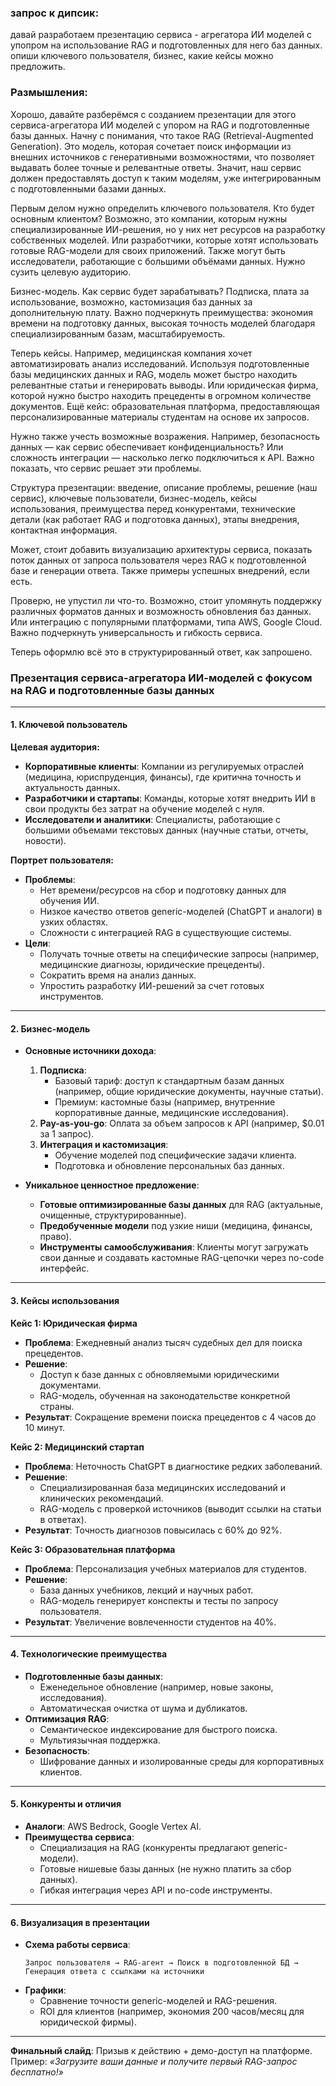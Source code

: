 ### запрос к дипсик:
давай разработаем презентацию сервиса - агрегатора ИИ моделей с упопром на использование RAG и подготовленных для него баз данных.
опиши ключевого пользователя, бизнес, какие кейсы можно предложить.

### Размышления:
Хорошо, давайте разберёмся с созданием презентации для этого сервиса-агрегатора ИИ моделей с упором на RAG и подготовленные базы данных. Начну с понимания, что такое RAG (Retrieval-Augmented Generation). Это модель, которая сочетает поиск информации из внешних источников с генеративными возможностями, что позволяет выдавать более точные и релевантные ответы. Значит, наш сервис должен предоставлять доступ к таким моделям, уже интегрированным с подготовленными базами данных.

Первым делом нужно определить ключевого пользователя. Кто будет основным клиентом? Возможно, это компании, которым нужны специализированные ИИ-решения, но у них нет ресурсов на разработку собственных моделей. Или разработчики, которые хотят использовать готовые RAG-модели для своих приложений. Также могут быть исследователи, работающие с большими объёмами данных. Нужно сузить целевую аудиторию.

Бизнес-модель. Как сервис будет зарабатывать? Подписка, плата за использование, возможно, кастомизация баз данных за дополнительную плату. Важно подчеркнуть преимущества: экономия времени на подготовку данных, высокая точность моделей благодаря специализированным базам, масштабируемость.

Теперь кейсы. Например, медицинская компания хочет автоматизировать анализ исследований. Используя подготовленные базы медицинских данных и RAG, модель может быстро находить релевантные статьи и генерировать выводы. Или юридическая фирма, которой нужно быстро находить прецеденты в огромном количестве документов. Ещё кейс: образовательная платформа, предоставляющая персонализированные материалы студентам на основе их запросов.

Нужно также учесть возможные возражения. Например, безопасность данных — как сервис обеспечивает конфиденциальность? Или сложность интеграции — насколько легко подключиться к API. Важно показать, что сервис решает эти проблемы.

Структура презентации: введение, описание проблемы, решение (наш сервис), ключевые пользователи, бизнес-модель, кейсы использования, преимущества перед конкурентами, технические детали (как работает RAG и подготовка данных), этапы внедрения, контактная информация.

Может, стоит добавить визуализацию архитектуры сервиса, показать поток данных от запроса пользователя через RAG к подготовленной базе и генерации ответа. Также примеры успешных внедрений, если есть.

Проверю, не упустил ли что-то. Возможно, стоит упомянуть поддержку различных форматов данных и возможность обновления баз данных. Или интеграцию с популярными платформами, типа AWS, Google Cloud. Важно подчеркнуть универсальность и гибкость сервиса.

Теперь оформлю всё это в структурированный ответ, как запрошено.


### Презентация сервиса-агрегатора ИИ-моделей с фокусом на RAG и подготовленные базы данных  
---

#### **1. Ключевой пользователь**  
**Целевая аудитория:**  
- **Корпоративные клиенты**: Компании из регулируемых отраслей (медицина, юриспруденция, финансы), где критична точность и актуальность данных.  
- **Разработчики и стартапы**: Команды, которые хотят внедрить ИИ в свои продукты без затрат на обучение моделей с нуля.  
- **Исследователи и аналитики**: Специалисты, работающие с большими объемами текстовых данных (научные статьи, отчеты, новости).  

**Портрет пользователя:**  
- **Проблемы**:  
  - Нет времени/ресурсов на сбор и подготовку данных для обучения ИИ.  
  - Низкое качество ответов generic-моделей (ChatGPT и аналоги) в узких областях.  
  - Сложности с интеграцией RAG в существующие системы.  
- **Цели**:  
  - Получать точные ответы на специфические запросы (например, медицинские диагнозы, юридические прецеденты).  
  - Сократить время на анализ данных.  
  - Упростить разработку ИИ-решений за счет готовых инструментов.  

---

#### **2. Бизнес-модель**  
- **Основные источники дохода**:  
  1. **Подписка**:  
     - Базовый тариф: доступ к стандартным базам данных (например, общие юридические документы, научные статьи).  
     - Премиум: кастомные базы (например, внутренние корпоративные данные, медицинские исследования).  
  2. **Pay-as-you-go**: Оплата за объем запросов к API (например, $0.01 за 1 запрос).  
  3. **Интеграция и кастомизация**:  
     - Обучение моделей под специфические задачи клиента.  
     - Подготовка и обновление персональных баз данных.  

- **Уникальное ценностное предложение**:  
  - **Готовые оптимизированные базы данных** для RAG (актуальные, очищенные, структурированные).  
  - **Предобученные модели** под узкие ниши (медицина, финансы, право).  
  - **Инструменты самообслуживания**: Клиенты могут загружать свои данные и создавать кастомные RAG-цепочки через no-code интерфейс.  

---

#### **3. Кейсы использования**  
**Кейс 1: Юридическая фирма**  
- **Проблема**: Ежедневный анализ тысяч судебных дел для поиска прецедентов.  
- **Решение**:  
  - Доступ к базе данных с обновляемыми юридическими документами.  
  - RAG-модель, обученная на законодательстве конкретной страны.  
- **Результат**: Сокращение времени поиска прецедентов с 4 часов до 10 минут.  

**Кейс 2: Медицинский стартап**  
- **Проблема**: Неточность ChatGPT в диагностике редких заболеваний.  
- **Решение**:  
  - Специализированная база медицинских исследований и клинических рекомендаций.  
  - RAG-модель с проверкой источников (выводит ссылки на статьи в ответах).  
- **Результат**: Точность диагнозов повысилась с 60% до 92%.  

**Кейс 3: Образовательная платформа**  
- **Проблема**: Персонализация учебных материалов для студентов.  
- **Решение**:  
  - База данных учебников, лекций и научных работ.  
  - RAG-модель генерирует конспекты и тесты по запросу пользователя.  
- **Результат**: Увеличение вовлеченности студентов на 40%.  

---

#### **4. Технологические преимущества**  
- **Подготовленные базы данных**:  
  - Еженедельное обновление (например, новые законы, исследования).  
  - Автоматическая очистка от шума и дубликатов.  
- **Оптимизация RAG**:  
  - Семантическое индексирование для быстрого поиска.  
  - Мультиязычная поддержка.  
- **Безопасность**:  
  - Шифрование данных и изолированные среды для корпоративных клиентов.  

---

#### **5. Конкуренты и отличия**  
- **Аналоги**: AWS Bedrock, Google Vertex AI.  
- **Преимущества сервиса**:  
  - Специализация на RAG (конкуренты предлагают generic-модели).  
  - Готовые нишевые базы данных (не нужно платить за сбор данных).  
  - Гибкая интеграция через API и no-code инструменты.  

---

#### **6. Визуализация в презентации**  
- **Схема работы сервиса**:  
  ```  
  Запрос пользователя → RAG-агент → Поиск в подготовленной БД → Генерация ответа с ссылками на источники  
  ```  
- **Графики**:  
  - Сравнение точности generic-моделей и RAG-решения.  
  - ROI для клиентов (например, экономия 200 часов/месяц для юридической фирмы).  

---

**Финальный слайд**: Призыв к действию + демо-доступ на платформе.  
Пример: *«Загрузите ваши данные и получите первый RAG-запрос бесплатно!»*
